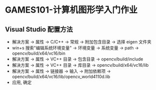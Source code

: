 # GAMES101-计算机图形学入门作业

## Visual Studio 配置方法
- 解决方案 -> 属性 -> C/C++ -> 常规 -> 附加包含目录 -> 选择 eigen 文件夹
- win+s 搜索"编辑系统环境变量" -> 环境变量 -> 系统变量 -> path -> opencv/build/x64/vc16/bin
- 解决方案 -> 属性 -> VC++ 目录 -> 包含目录 -> opencv/build/include
- 解决方案 -> 属性 -> VC++ 目录 -> 库目录 -> opencv/build/x64/vc16/lib
- 解决方案 -> 属性 -> 链接器 -> 输入 -> 附加依赖项 -> opencv/build/x64/vc16/lib/opencv_world4110d.lib
- 应用, 确定

